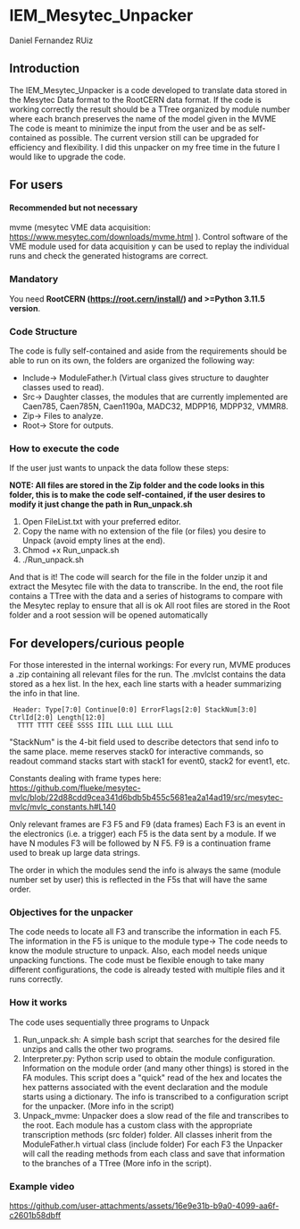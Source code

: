 # IEM_Mesytec_Unpacker
Daniel Fernandez RUiz

## Introduction 

The IEM_Mesytec_Unpacker is a code developed to translate data stored in the Mesytec Data format to the RootCERN data format.
If the code is working correctly the result should be a TTree organized by module number where each branch preserves the name of the model given in the MVME
The code is meant to minimize the input from the user and be as self-contained as possible.
The current version still can be upgraded for efficiency and flexibility. I did this unpacker on my free time in the future I would like
to upgrade the code.

## For users

#### Recommended but not necessary 
mvme (mesytec VME data acquisition: https://www.mesytec.com/downloads/mvme.html ). Control software of the VME module used for data acquisition y can be used to replay the individual runs and check the generated histograms are correct.

### Mandatory 
You need **RootCERN (https://root.cern/install/) and >=Python 3.11.5 version**. 

### Code Structure
The code is fully self-contained and aside from the requirements should be able to run on its own, the folders are organized the following way:
* Include-> ModuleFather.h (Virtual class gives structure to daughter classes used to read).
* Src-> Daughter classes, the modules that are currently implemented are Caen785, Caen785N, Caen1190a, MADC32, MDPP16, MDPP32, VMMR8.
* Zip-> Files to analyze.
* Root-> Store for outputs.

### How to execute the code
If the user just wants to unpack the data follow these steps:

**NOTE: All files are stored in the Zip folder and the code looks in this folder, this is to make the code self-contained, if the user desires to modify it just change the path in Run_unpack.sh**
1. Open FileList.txt with your preferred editor.
2. Copy the name with no extension of the file (or files) you desire to Unpack (avoid empty lines at the end).
3. Chmod +x Run_unpack.sh
4. ./Run_unpack.sh

And that is it! The code will search for the file in the folder unzip it and extract the Mesytec file with the data to transcribe. In the end, the root file contains a TTree with the data and a series of histograms to compare with the Mesytec replay to ensure that all is ok
All root files are stored in the Root folder and a root session will be opened automatically

## For developers/curious people
For those interested in the internal workings:
For every run, MVME produces a .zip containing all relevant files for the run. The .mvlclst contains the data stored as a hex list.
In the hex, each line starts with a header summarizing the info in that line.

     Header: Type[7:0] Continue[0:0] ErrorFlags[2:0] StackNum[3:0] CtrlId[2:0] Length[12:0]
      TTTT TTTT CEEE SSSS IIIL LLLL LLLL LLLL

"StackNum" is the 4-bit field used to describe detectors that send info to the same place. meme reserves stack0 for interactive commands, so readout command stacks
start with stack1 for event0, stack2 for event1, etc.

Constants dealing with frame types here: https://github.com/flueke/mesytec-mvlc/blob/22d88cdd9cea341d6bdb5b455c5681ea2a14ad19/src/mesytec-mvlc/mvlc_constants.h#L140

Only relevant frames are F3 F5 and F9 (data frames)
Each F3 is an event in the electronics (i.e. a trigger) each F5 is the data sent by a module. If we have N modules F3 will be followed by N F5. F9 is a continuation frame used to break up large data strings.

The order in which the modules send the info is always the same (module number set by user) this is reflected in the F5s that will have the same order.

### Objectives for the unpacker

The code needs to locate all F3 and transcribe the information in each F5. The information in the F5 is unique to the module type-> The code needs to know the module structure to unpack. 
Also, each model needs unique unpacking functions. The code must be flexible enough to take many different configurations, the code is already tested with multiple files and it runs correctly. 

### How it works
The code uses sequentially three programs to Unpack
1. Run_unpack.sh: A simple bash script that searches for the desired file unzips and calls the other two programs.
2. Interpreter.py: Python scrip used to obtain the module configuration. Information on the module order (and many other things) is stored in the FA modules. This script does a "quick" read of the hex and locates the hex patterns associated with the event declaration and the module starts using a dictionary. The info is transcribed to a configuration script for the unpacker. 
(More info in the script)
3. Unpack_mvme: Unpacker does a slow read of the file and transcribes to the root. Each module has a custom class with the appropriate transcription methods (src folder) folder.
All classes inherit from the ModuleFather.h virtual class (include folder)
For each F3 the Unpacker will call the reading methods from each class and save that information to the branches of a TTree (More info in the script).

### Example video
https://github.com/user-attachments/assets/16e9e31b-b9a0-4099-aa6f-c2601b58dbff


